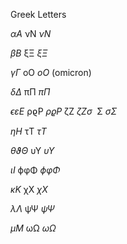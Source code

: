 Greek Letters


$\alpha A$	νN
$\nu N$

$\beta B$	ξΞ
$\xi\Xi$

$\gamma \Gamma$	oO
$o O$ (omicron)

$\delta \Delta$	πΠ
$\pi \Pi$

$\epsilon \varepsilon E$	ρϱP
$\rho\varrho P$
ζZ
$\zeta Z \sigma \,\!$	Σ
$\sigma \Sigma$

$\eta H$	τT
$\tau T$

$\theta \vartheta \Theta$	υΥ
$\upsilon \Upsilon$

$\iota I$	ϕφΦ
$\phi \varphi \Phi$

$\kappa K$	χX
$\chi X$

$\lambda \Lambda$	ψΨ
$\psi \Psi$

$\mu M$	ωΩ
$\omega \Omega$